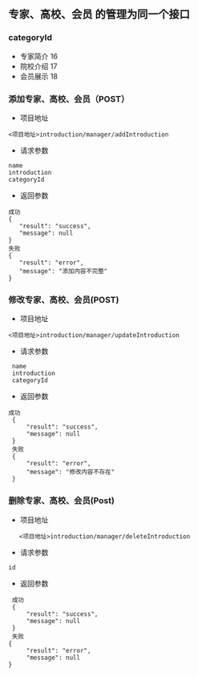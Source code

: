 ## 专家、高校、会员 的管理为同一个接口
### categoryId
 - 专家简介  16
 - 院校介绍  17
 - 会员展示  18
 
### 添加专家、高校、会员（POST）
- 项目地址
``````
<项目地址>introduction/manager/addIntroduction
``````
- 请求参数
`````` 
name
introduction
categoryId
``````
- 返回参数
``````
成功
{
   "result": "success",
   "message": null
}
失败
{
   "result": "error",
   "message": "添加内容不完整"
}
``````
### 修改专家、高校、会员(POST)
- 项目地址
``````
<项目地址>introduction/manager/updateIntroduction
``````
- 请求参数
`````` 
 name
 introduction
 categoryId
``````
- 返回参数
``````
成功
 {
     "result": "success",
     "message": null
 }
 失败
 {
     "result": "error",
     "message": "修改内容不存在"
 }
``````
### 删除专家、高校、会员(Post)
- 项目地址
``````
   <项目地址>introduction/manager/deleteIntroduction
``````
- 请求参数
``````
id
``````
- 返回参数
``````
 成功
 {
     "result": "success",
     "message": null
 }
 失败
{
     "result": "error",
     "message": null
}
``````